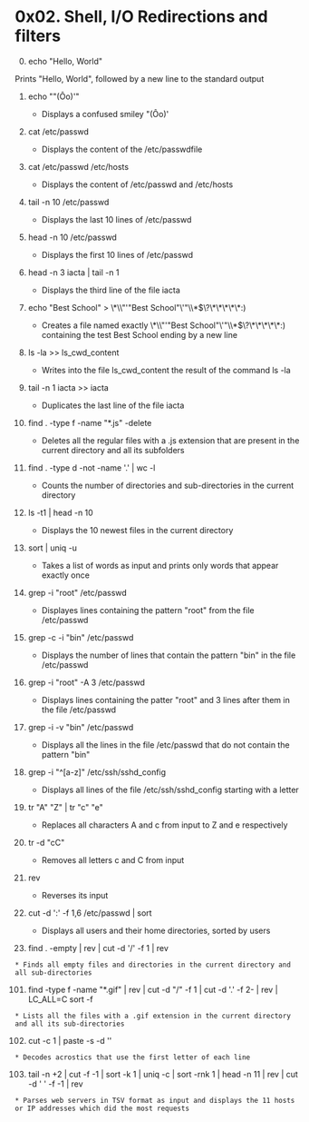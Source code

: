# 0x02. Shell, I/O Redirections and filters

0. echo "Hello, World"

 Prints "Hello, World", followed by a new line to the standard output

1. echo "\"(Ôo)'"
	* Displays a confused smiley "(Ôo)'

2. cat /etc/passwd
	* Displays the content of the /etc/passwdfile

3. cat /etc/passwd /etc/hosts
	* Displays the content of /etc/passwd and /etc/hosts

4. tail -n 10 /etc/passwd
	* Displays the last 10 lines of /etc/passwd

5. head -n 10 /etc/passwd
	* Displays the first 10 lines of /etc/passwd

6. head -n 3 iacta | tail -n 1
	* Displays the third line of the file iacta

7. echo "Best School" > \\\*\\\\"'\"Best School\"\\'"\\\\\*\$\\\?\\\*\\\*\\\*\\\*\\\*\:\)
	* Creates a file named exactly \\\*\\\\"'\"Best School\"\\'"\\\\\*\$\\\?\\\*\\\*\\\*\\\*\\\*\:\) containing the test Best School ending by a new line

8. ls -la >> ls_cwd_content
	* Writes into the file ls_cwd_content the result of the command ls -la

9. tail -n 1 iacta >> iacta
	* Duplicates the last line of the file iacta

10. find . -type f -name "*.js" -delete
	* 	Deletes all the regular files with a .js extension that are present in the current directory and all its subfolders

11. find . -type d -not -name '.' | wc -l
	* Counts the number of directories and sub-directories in the current directory

12. ls -t1 | head -n 10
	* Displays the 10 newest files in the current directory

13. sort | uniq -u
	* Takes a list of words as input and prints only words that appear exactly once

14. grep -i "root" /etc/passwd
	* Displayes lines containing the pattern "root" from the file /etc/passwd

15. grep -c -i "bin" /etc/passwd
	* Displays the number of lines that contain the pattern "bin" in the file /etc/passwd

16. grep -i "root" -A 3 /etc/passwd
	* Displays lines containing the patter "root" and 3 lines after them in the file /etc/passwd

17. grep -i -v "bin" /etc/passwd
	* Displays all the lines in the file /etc/passwd that do not contain the pattern "bin"

18. grep -i "^[a-z]" /etc/ssh/sshd_config
	* Displays all lines of the file /etc/ssh/sshd_config starting with a letter

19. tr "A" "Z" | tr "c" "e"
	* Replaces all characters A and c from input to Z and e respectively

20. tr -d "cC"
	* Removes all letters c and C from input

21. rev
	* Reverses its input

22. cut -d ':' -f 1,6 /etc/passwd | sort
	* Displays all users and their home directories, sorted by users


100. find . -empty | rev | cut -d '/' -f 1 | rev

	* Finds all empty files and directories in the current directory and all sub-directories

101. find -type f -name "*.gif" | rev | cut -d "/" -f 1 | cut -d '.' -f 2- | rev | LC_ALL=C sort -f

	* Lists all the files with a .gif extension in the current directory and all its sub-directories

102. cut -c 1 | paste -s -d ''

	* Decodes acrostics that use the first letter of each line

103. tail -n +2 | cut -f -1 | sort -k 1 | uniq -c | sort -rnk 1 | head -n 11 | rev | cut -d ' ' -f -1 | rev

	* Parses web servers in TSV format as input and displays the 11 hosts or IP addresses which did the most requests 
